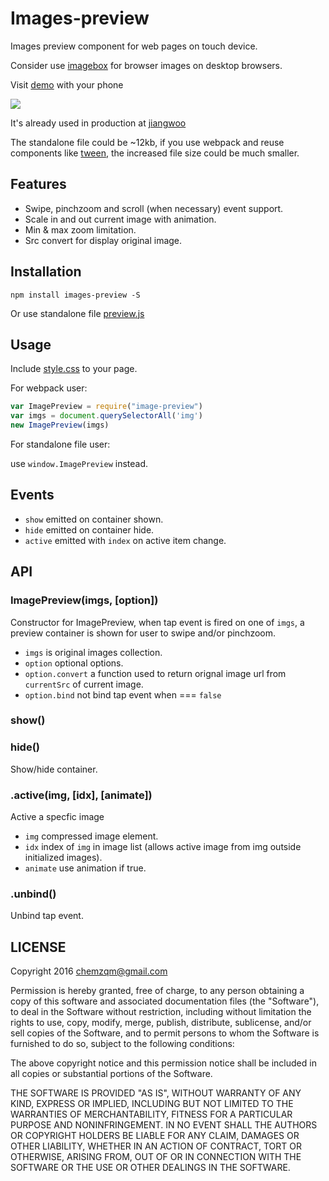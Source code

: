 # Images-preview

Images preview component for web pages on touch device.

Consider use [imagebox](https://github.com/chemzqm/imagebox) for browser images
on desktop browsers.

Visit [demo](https://chemzqm.github.io/images-preview/) with your phone

![](http://7xrnd0.com1.z0.glb.clouddn.com/vora58fa3i)

It's already used in production at [jiangwoo](http://www.jiangwoo.com/products/304)

The standalone file could be ~12kb, if you use webpack and reuse components like
[tween](https://github.com/component/tween), the increased file size could be
much smaller.

## Features

* Swipe, pinchzoom and scroll (when necessary) event support.
* Scale in and out current image with animation.
* Min & max zoom limitation.
* Src convert for display original image.

## Installation

    npm install images-preview -S

Or use standalone file [preview.js](https://github.com/chemzqm/images-preview/blob/master/preview.js)

## Usage

Include [style.css](https://raw.githubusercontent.com/chemzqm/images-preview/master/src/style.css) to your page.

For webpack user:

``` js
var ImagePreview = require("image-preview")
var imgs = document.querySelectorAll('img')
new ImagePreview(imgs)
```

For standalone file user:

use `window.ImagePreview` instead.

## Events

* `show` emitted on container shown.
* `hide` emitted on container hide.
* `active` emitted with `index` on active item change.

## API

### ImagePreview(imgs, [option])

Constructor for ImagePreview, when tap event is fired on one of `imgs`, a
preview container is shown for user to swipe and/or pinchzoom.

* `imgs` is original images collection.
* `option` optional options.
* `option.convert` a function used to return orignal image url from `currentSrc` of current image.
* `option.bind` not bind tap event when === `false`

### show()
### hide()

Show/hide container.

### .active(img, [idx], [animate])

Active a specfic image

* `img` compressed image element.
* `idx` index of `img` in image list (allows active image from img outside initialized images).
* `animate` use animation if true.

### .unbind()

Unbind tap event.

## LICENSE

Copyright 2016 chemzqm@gmail.com

Permission is hereby granted, free of charge, to any person obtaining
a copy of this software and associated documentation files (the "Software"),
to deal in the Software without restriction, including without limitation
the rights to use, copy, modify, merge, publish, distribute, sublicense,
and/or sell copies of the Software, and to permit persons to whom the
Software is furnished to do so, subject to the following conditions:

The above copyright notice and this permission notice shall be included
in all copies or substantial portions of the Software.

THE SOFTWARE IS PROVIDED "AS IS", WITHOUT WARRANTY OF ANY KIND,
EXPRESS OR IMPLIED, INCLUDING BUT NOT LIMITED TO THE WARRANTIES
OF MERCHANTABILITY, FITNESS FOR A PARTICULAR PURPOSE AND NONINFRINGEMENT.
IN NO EVENT SHALL THE AUTHORS OR COPYRIGHT HOLDERS BE LIABLE FOR ANY CLAIM,
DAMAGES OR OTHER LIABILITY, WHETHER IN AN ACTION OF CONTRACT,
TORT OR OTHERWISE, ARISING FROM, OUT OF OR IN CONNECTION WITH THE SOFTWARE
OR THE USE OR OTHER DEALINGS IN THE SOFTWARE.
